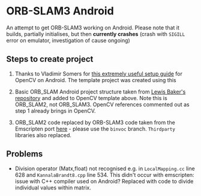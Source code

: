 # ORB-SLAM3 Android

An attempt to get ORB-SLAM3 working on Android. Please note that it builds, partially initialises, but then **currently crashes** (crash with `SIGILL` error on emulator, investigation of cause ongoing)

## Steps to create project

1. Thanks to Vladimir Somers for [this extremely useful setup guide](https://github.com/VlSomers/native-opencv-android-template) for OpenCV on Android. The template project was created using this

2. Basic ORB_SLAM Android project structure taken from [Lewis Baker's repository](https://github.com/bakelew/ORB_SLAM2_Android) and added to OpenCV template above. Note this is ORB_SLAM2, not ORB_SLAM3. OpenCV references commented out as step 1 already brings in OpenCV.

3. ORB_SLAM2 code replaced by ORB-SLAM3 code taken from the Emscripten port [here](https://github.com/nickw1/ORB_SLAM3/tree/binvoc) - please use the `binvoc` branch. `Thirdparty` libraries also replaced.

## Problems

- Division operator (Matx,float) not recognised e.g. in `LocalMapping.cc` line 628 and `KannalaBrandt8.cpp` line 534. This didn't occur with emscripten: issue with C++ compiler used on Android? Replaced with code to divide individual values within matrix.
